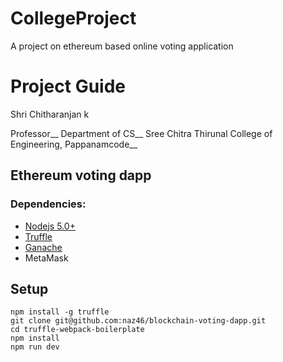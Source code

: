# CollegeProject
A project on ethereum based online voting application

#  Project Guide
 Shri Chitharanjan k  
 
 Professor__
 Department of CS__
 Sree Chitra Thirunal College of Engineering, Pappanamcode__
               

##  Ethereum voting dapp

### Dependencies:
- [Nodejs 5.0+](https://nodejs.org/en/)
- [Truffle](https://github.com/trufflesuite/truffle)
- [Ganache](http://truffleframework.com/ganache/)
- MetaMask

## Setup
```
npm install -g truffle
git clone git@github.com:naz46/blockchain-voting-dapp.git
cd truffle-webpack-boilerplate
npm install
npm run dev
```
